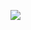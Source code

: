 ![](http://github-profile-summary-cards.vercel.app/api/cards/profile-details?username=angeben&theme=chartreuse_dark)

